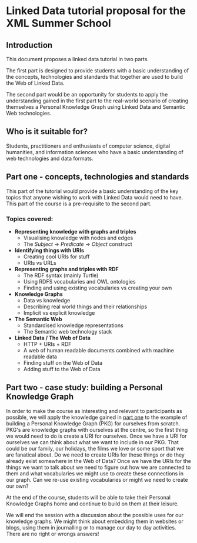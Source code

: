 # Linked Data tutorial proposal for the XML Summer School

## Introduction
This document proposes a linked data tutorial in two parts.

The first part is designed to provide students with a basic understanding of the concepts, technologies and standards that together are used to build the Web of Linked Data.

The second part would be an opportunity for students to apply the understanding gained in the first part to the real-world scenario of creating themselves a Personal Knowledge Graph using Linked Data and Semantic Web technologies.  

## Who is it suitable for?
Students, practitioners and enthusiasts of computer science, digital humanities, and information sciences who have a basic understanding of web technologies and data formats.

## Part one<a name="headin"></a> - concepts, technologies and standards

This part of the tutorial would provide a basic understanding of the key topics that anyone wishing to work with Linked Data would need to have. This part of the course is a pre-requisite to the second part.

### Topics covered:
- **Representing knowledge with graphs and triples**
  - Visualising knowledge with nodes and edges
  - The *Subject* -> *Predicate* -> *Object* construct
- **Identifying things with URIs**
  - Creating cool URIs for stuff
  - URIs vs URLs
- **Representing graphs and triples with RDF**
  - The RDF syntax (mainly Turtle)
  - Using RDFS vocabularies and OWL ontologies
  - Finding and using existing vocabularies vs creating your own
- **Knowledge Graphs**
  - Data vs knowledge
  - Describing real world things and their relationships
  - Implicit vs explicit knowledge
- **The Semantic Web**
  - Standardised knowledge representations
  - The Semantic web technology stack
- **Linked Data / The Web of Data**
  - HTTP + URIs + RDF
  - A web of human readable documents combined with machine readable data
  - Finding stuff on the Web of Data
  - Adding stuff to the Web of Data

## Part two - case study: building a Personal Knowledge Graph
In order to make the course as interesting and relevant to participants as possible, we will apply the knowledge gained in [part one](#headin) to the example of building a Personal Knowledge Graph (PKG) for ourselves from scratch. PKG's are knowledge graphs with ourselves at the centre, so the first thing we would need to do is create a URI for ourselves. Once we have a URI for ourselves we can think about what we want to include in our PKG. That could be our family, our holidays, the films we love or some sport that we are fanatical about. Do we need to create URIs for these things or do they already exist somewhere in the Web of Data? Once we have the URIs for the things we want to talk about we need to figure out how we are connected to them and what vocabularies we might use to create these connections in our graph. Can we re-use existing vocabularies or might we need to create our own?

At the end of the course, students will be able to take their Personal Knowledge Graphs home and continue to build on them at their leisure.

We will end the session with a discussion about the possible uses for our knowledge graphs. We might think about embedding them in websites or blogs, using them in journalling or to manage our day to day activities. There are no right or wrongs answers!

